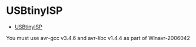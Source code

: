 # USBtinyISP

* [USBtinyISP](https://learn.adafruit.com/usbtinyisp/download)

You must use avr-gcc v3.4.6 and avr-libc v1.4.4 as part of Winavr-2006042


